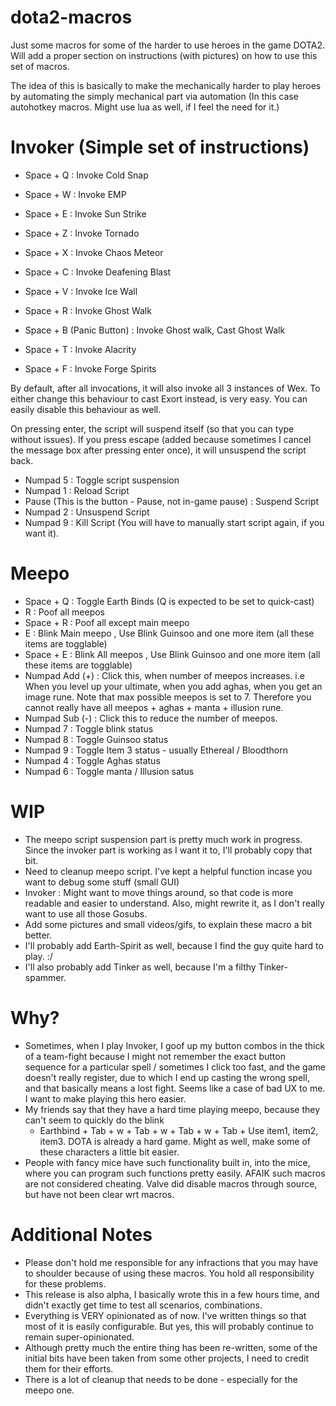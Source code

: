 # dota2-macros
Just some macros for some of the harder to use heroes in the game DOTA2.
Will add a proper section on instructions (with pictures) on how to use this set of macros.

The idea of this is basically to make the mechanically harder to play heroes
by automating the simply mechanical part via automation (In this case autohotkey macros. 
Might use lua as well, if I feel the need for it.)

# Invoker (Simple set of instructions)
- Space + Q : Invoke Cold Snap  
- Space + W : Invoke EMP  
- Space + E : Invoke Sun Strike  

- Space + Z : Invoke Tornado  
- Space + X : Invoke Chaos Meteor  
- Space + C : Invoke Deafening Blast  
- Space + V : Invoke Ice Wall  
- Space + R : Invoke Ghost Walk  
- Space + B (Panic Button) : Invoke Ghost walk, Cast Ghost Walk  
- Space + T : Invoke Alacrity  
- Space + F : Invoke Forge Spirits  

By default, after all invocations, it will also invoke all 3 instances of Wex.
To either change this behaviour to cast Exort instead, is very easy. You can easily disable
this behaviour as well.


On pressing enter, the script will suspend itself (so that you can type without issues).
If you press escape (added because sometimes I cancel the message box after pressing enter once),
it will unsuspend the script back.

- Numpad 5 : Toggle script suspension  
- Numpad 1 : Reload Script  
- Pause (This is the button - Pause, not in-game pause) : Suspend Script  
- Numpad 2 : Unsuspend Script  
- Numpad 9 : Kill Script (You will have to manually start script again, if you want it).  

# Meepo
- Space + Q : Toggle Earth Binds (Q is expected to be set to quick-cast)  
- R : Poof all meepos  
- Space + R : Poof all except main meepo  
- E : Blink Main meepo , Use Blink Guinsoo and one more item (all these items are togglable)  
- Space + E : Blink All meepos , Use Blink Guinsoo and one more item (all these items are togglable)  
- Numpad Add (+) : Click this, when number of meepos increases. i.e When you level up your ultimate,
	when you add aghas, when you get an image rune. Note that max possible meepos is set to 7.
	Therefore you cannot really have all meepos + aghas + manta + illusion rune.  
- Numpad Sub (-) : Click this to reduce the number of meepos.  
- Numpad 7 : Toggle blink status  
- Numpad 8 : Toggle Guinsoo status  
- Numpad 9 : Toggle Item 3 status - usually Ethereal / Bloodthorn  
- Numpad 4 : Toggle Aghas status  
- Numpad 6 : Toggle manta / Illusion satus  


# WIP 
* The meepo script suspension part is pretty much work in progress. Since the invoker part is working as I want it to, I'll probably copy that bit.
* Need to cleanup meepo script. I've kept a helpful function incase you want to debug some stuff (small GUI)
* Invoker : Might want to move things around, so that code is more readable and easier to understand.
	Also, might rewrite it, as I don't really want to use all those Gosubs.
* Add some pictures and small videos/gifs, to explain these macro a bit better.
* I'll probably add Earth-Spirit as well, because I find the guy quite hard to play. :/
* I'll also probably add Tinker as well, because I'm a filthy Tinker-spammer.

# Why?
* Sometimes, when I play Invoker, I goof up my button combos in the thick of a team-fight because I might 
	not remember the exact button sequence for a particular spell / sometimes I click too fast, and the game
	doesn't really register, due to which I end up casting the wrong spell, and that basically means a lost
	fight. Seems like a case of bad UX to me. I want to make playing this hero easier.
* My friends say that they have a hard time playing meepo, because they can't seem to quickly do the blink 
	+ Earthbind + Tab + w + Tab + w + Tab + w + Tab + Use item1, item2, item3. DOTA is already a hard game.
	Might as well, make some of these characters a little bit easier.
* People with fancy mice have such functionality built in, into the mice, where you can program such
	functions pretty easily. AFAIK such macros are not considered cheating. Valve did disable macros through source, but have not been clear wrt macros.

# Additional Notes
* Please don't hold me responsible for any infractions that you may have to shoulder because of using these macros. You hold all responsibility for these problems.
* This release is also alpha, I basically wrote this in a few hours time, and didn't exactly get time to test all scenarios, combinations. 
* Everything is VERY opinionated as of now. I've written things so that most of it is easily configurable. But yes, this will probably continue to remain super-opinionated.
* Although pretty much the entire thing has been re-written, some of the initial bits have been taken from some other projects, I need to credit them for their efforts.
* There is a lot of cleanup that needs to be done - especially for the meepo one.
